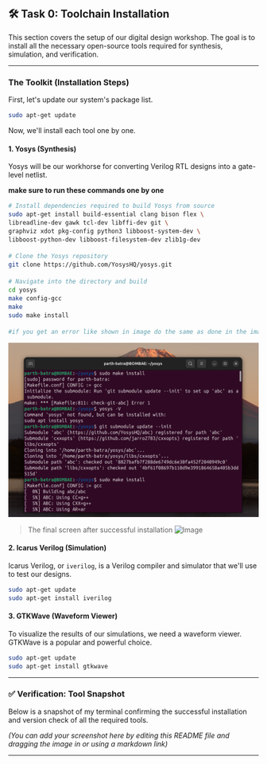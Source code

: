 
## 🛠️ Task 0: Toolchain Installation

This section covers the setup of our digital design workshop. The goal is to install all the necessary open-source tools required for synthesis, simulation, and verification.

-----

### The Toolkit (Installation Steps)

First, let's update our system's package list.

```bash
sudo apt-get update
```

Now, we'll install each tool one by one.

#### 1\. Yosys (Synthesis)

Yosys will be our workhorse for converting Verilog RTL designs into a gate-level netlist.

**make sure to run these commands one by one**

```bash
# Install dependencies required to build Yosys from source
sudo apt-get install build-essential clang bison flex \
libreadline-dev gawk tcl-dev libffi-dev git \
graphviz xdot pkg-config python3 libboost-system-dev \
libboost-python-dev libboost-filesystem-dev zlib1g-dev

# Clone the Yosys repository
git clone https://github.com/YosysHQ/yosys.git

# Navigate into the directory and build
cd yosys
make config-gcc
make
sudo make install

#if you get an error like shown in image do the same as done in the image

```
![image alt](https://github.com/BAMB00SEVEN/Know_Z3R0/blob/main/Screenshot%20from%202025-09-19%2018-39-37.png?raw=true)

>The final screen after successful installation
><img width="1633" height="1133" alt="Image" src="https://github.com/user-attachments/assets/e4fe1430-fbc8-49db-a8f7-afb787708068" />

#### 2\. Icarus Verilog (Simulation)

Icarus Verilog, or `iverilog`, is a Verilog compiler and simulator that we'll use to test our designs.

```bash
sudo apt-get update
sudo apt-get install iverilog
```

#### 3\. GTKWave (Waveform Viewer)

To visualize the results of our simulations, we need a waveform viewer. GTKWave is a popular and powerful choice.

```bash
sudo apt-get update
sudo apt-get install gtkwave
```

-----

### ✅ Verification: Tool Snapshot

Below is a snapshot of my terminal confirming the successful installation and version check of all the required tools.

*(You can add your screenshot here by editing this README file and dragging the image in or using a markdown link)*

-----
